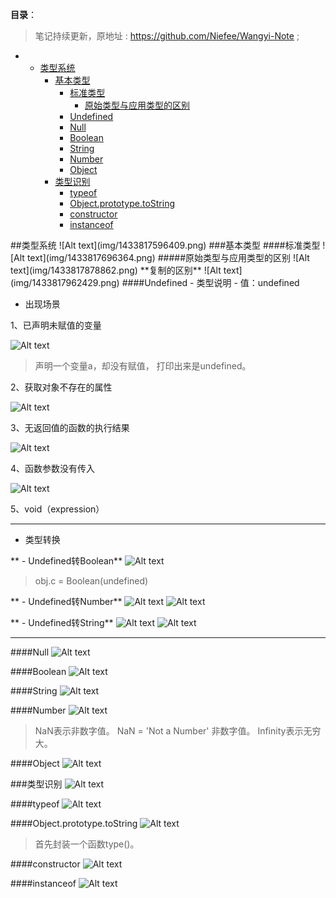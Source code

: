 **目录**：

>笔记持续更新，原地址 : https://github.com/Niefee/Wangyi-Note ;

<ul>
<li><ul>
<li><a href="#类型系统">类型系统</a><ul>
<li><a href="#基本类型">基本类型</a><ul>
<li><a href="#标准类型">标准类型</a><ul>
<li><a href="#原始类型与应用类型的区别">原始类型与应用类型的区别</a></li>
</ul>
</li>
<li><a href="#undefined">Undefined</a></li>
<li><a href="#null">Null</a></li>
<li><a href="#boolean">Boolean</a></li>
<li><a href="#string">String</a></li>
<li><a href="#number">Number</a></li>
<li><a href="#object">Object</a></li>
</ul>
</li>
<li><a href="#类型识别">类型识别</a><ul>
<li><a href="#typeof">typeof</a></li>
<li><a href="#objectprototypetostring">Object.prototype.toString</a></li>
<li><a href="#constructor">constructor</a></li>
<li><a href="#instanceof">instanceof</a></li>
</ul>
</li>
</ul>
</li>
</ul>
</li>
</ul>
##类型系统
![Alt text](img/1433817596409.png)
###基本类型
####标准类型
![Alt text](img/1433817696364.png)
#####原始类型与应用类型的区别
![Alt text](img/1433817878862.png)
**复制的区别**
![Alt text](img/1433817962429.png)
####Undefined
 - 类型说明
	 - 值：undefined


- 出现场景

1、已声明未赋值的变量

![Alt text](img/1433818134186.png)

>声明一个变量a，却没有赋值， 打印出来是undefined。

2、获取对象不存在的属性

![Alt text](img/1433818245109.png)

3、无返回值的函数的执行结果

![Alt text](img/1433818315689.png)

4、函数参数没有传入

![Alt text](img/1433818349989.png)

5、void（expression）

---

 - 类型转换

** - Undefined转Boolean**
![Alt text](img/1433818702785.png)
>obj.c = Boolean(undefined)

** - Undefined转Number**
![Alt text](img/1433818825258.png)
![Alt text](img/1433818805815.png)

** - Undefined转String**
![Alt text](img/1433818861270.png)
![Alt text](img/1433818894211.png)

---

####Null
![Alt text](img/1433818952753.png)

####Boolean
![Alt text](img/1433819018443.png)

####String
![Alt text](img/1433819075343.png)

####Number
![Alt text](img/1433819123576.png)
>NaN表示非数字值。 NaN = 'Not a Number' 非数字值。
>Infinity表示无穷大。

####Object
![Alt text](img/1433819221467.png)

###类型识别
![Alt text](img/1433820055635.png)

####typeof
![Alt text](img/1433820141773.png)

####Object.prototype.toString
![Alt text](img/1433820255609.png)
>首先封装一个函数type()。

####constructor
![Alt text](img/1433820382879.png)

####instanceof
![Alt text](img/1433820500616.png)


